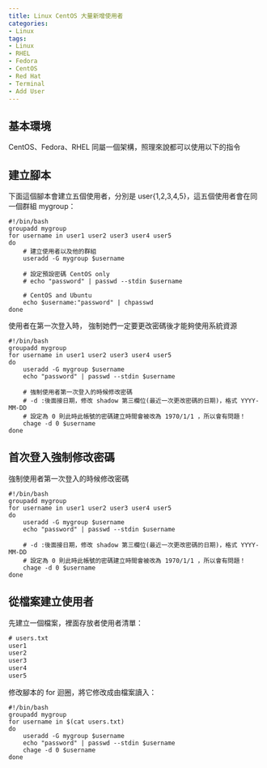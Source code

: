 ```yaml
---
title: Linux CentOS 大量新增使用者
categories:
- Linux
tags:
- Linux
- RHEL
- Fedora
- CentOS
- Red Hat
- Terminal
- Add User
---
```


## 基本環境

CentOS、Fedora、RHEL 同屬一個架構，照理來說都可以使用以下的指令

## 建立腳本

下面這個腳本會建立五個使用者，分別是 user{1,2,3,4,5}，這五個使用者會在同一個群組 mygroup：

```shell
#!/bin/bash
groupadd mygroup
for username in user1 user2 user3 user4 user5
do
	# 建立使用者以及他的群組
	useradd -G mygroup $username
	
	# 設定預設密碼 CentOS only
	# echo "password" | passwd --stdin $username
	
	# CentOS and Ubuntu
	echo $username:"password" | chpasswd
done
```

<!-- more -->

使用者在第一次登入時， 強制她們一定要更改密碼後才能夠使用系統資源

```shell
#!/bin/bash
groupadd mygroup
for username in user1 user2 user3 user4 user5
do
	useradd -G mygroup $username
	echo "password" | passwd --stdin $username
	
	# 強制使用者第一次登入的時候修改密碼
	# -d :後面接日期，修改 shadow 第三欄位(最近一次更改密碼的日期)，格式 YYYY-MM-DD
	# 設定為 0 則此時此帳號的密碼建立時間會被改為 1970/1/1 ，所以會有問題！
	chage -d 0 $username
done
```

## 首次登入強制修改密碼

強制使用者第一次登入的時候修改密碼

```shell
#!/bin/bash
groupadd mygroup
for username in user1 user2 user3 user4 user5
do
	useradd -G mygroup $username
	echo "password" | passwd --stdin $username
	
	# -d :後面接日期，修改 shadow 第三欄位(最近一次更改密碼的日期)，格式 YYYY-MM-DD
	# 設定為 0 則此時此帳號的密碼建立時間會被改為 1970/1/1 ，所以會有問題！
	chage -d 0 $username
done
```

## 從檔案建立使用者

先建立一個檔案，裡面存放者使用者清單：

```txt
# users.txt
user1
user2
user3
user4
user5
```

修改腳本的 for 迴圈，將它修改成由檔案讀入：

```shell
#!/bin/bash
groupadd mygroup
for username in $(cat users.txt)
do
    useradd -G mygroup $username
	echo "password" | passwd --stdin $username
	chage -d 0 $username
done
```



